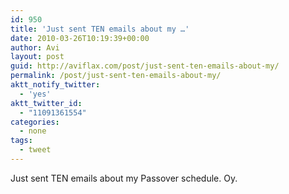 ```yaml
---
id: 950
title: 'Just sent TEN emails about my …'
date: 2010-03-26T10:19:39+00:00
author: Avi
layout: post
guid: http://aviflax.com/post/just-sent-ten-emails-about-my/
permalink: /post/just-sent-ten-emails-about-my/
aktt_notify_twitter:
  - 'yes'
aktt_twitter_id:
  - "11091361554"
categories:
  - none
tags:
  - tweet
---
```

Just sent TEN emails about my Passover schedule. Oy.